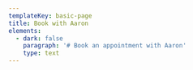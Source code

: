```yaml
---
templateKey: basic-page
title: Book with Aaron
elements:
  - dark: false
    paragraph: '# Book an appointment with Aaron'
    type: text
---
```


